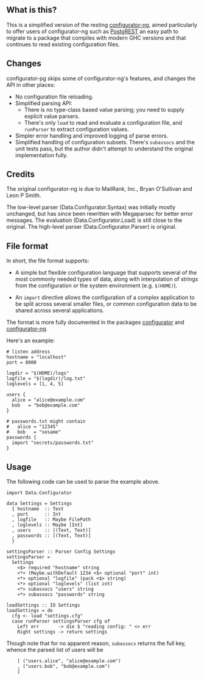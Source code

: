 ## What is this?

This is a simplified version of the resting
[configurator-ng](https://github.com/lpsmith/configurator-ng),
aimed particularly to offer users of configurator-ng such as
[PostgREST](postgrest.org) an easy path to migrate to
a package that compiles with modern GHC versions and that
continues to read existing configuration files.

## Changes

configurator-pg skips some of configurator-ng's features, and
changes the API in other places:

  * No configuration file reloading.
  * Simplified parsing API:
    - There is no type-class based value parsing; you need
      to supply explicit value parsers.
    - There's only `load` to read and evaluate a configuration file,
      and `runParser` to extract configuration values.
  * Simpler error handling and improved logging of parse errors.
  * Simplified handling of configuration subsets. There's `subassocs`
    and the unit tests pass, but the author didn't attempt to
    understand the original implementation fully.

## Credits

The original configurator-ng is due to MailRank, Inc., Bryan
O'Sullivan and Leon P Smith.

The low-level parser (Data.Configurator.Syntax) was initially
mostly unchanged, but has since been rewritten with Megaparsec
for better error messages. The evaluation (Data.Configurator.Load)
is still close to the original. The high-level parser
(Data.Configurator.Parser) is original.

## File format

In short, the file format supports:

* A simple but flexible configuration language that supports several
  of the most commonly needed types of data, along with
  interpolation of strings from the configuration or the system
  environment (e.g. `$(HOME)`).

* An `import` directive allows the configuration of a complex
  application to be split across several smaller files, or common
  configuration data to be shared across several applications.

The format is more fully documented in the packages
[configurator](https://hackage.haskell.org/package/configurator) and
[configurator-ng](https://hackage.haskell.org/package/configurator-ng).

Here's an example:

```
# listen address
hostname = "localhost"
port = 8000

logdir = "$(HOME)/logs"
logfile = "$(logdir)/log.txt"
loglevels = [1, 4, 5]

users {
  alice = "alice@example.com"
  bob   = "bob@example.com"
}

# passwords.txt might contain
#   alice = "12345"
#   bob   = "sesame"
passwords {
  import "secrets/passwords.txt"
}
```

## Usage

The following code can be used to parse the example above.

```
import Data.Configurator

data Settings = Settings
  { hostname  :: Text
  , port      :: Int
  , logfile   :: Maybe FilePath
  , loglevels :: Maybe [Int]
  , users     :: [(Text, Text)]
  , passwords :: [(Text, Text)]
  }

settingsParser :: Parser Config Settings
settingsParser =
  Settings
    <$> required "hostname" string
    <*> (Maybe.withDefault 1234 <$> optional "port" int)
    <*> optional "logfile" (pack <$> string)
    <*> optional "loglevels" (list int)
    <*> subassocs "users" string
    <*> subassocs "passwords" string

loadSettings :: IO Settings
loadSettings = do
  cfg <- load "settings.cfg"
  case runParser settingsParser cfg of
    Left err       -> die $ "reading config: " <> err
    Right settings -> return settings
```

Though note that for no apparent reason, `subassocs`
returns the full key, whence the parsed list of users
will be

```
    [ ("users.alice", "alice@example.com")
    , ("users.bob", "bob@example.com")
    ]
```
